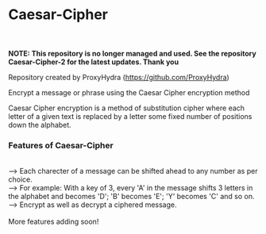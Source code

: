 # Caesar-Cipher

</br>
</br>
<b>NOTE: This repository is no longer managed and used. See the repository Caesar-Cipher-2 for the latest updates. Thank you</b>

</br>

Repository created by ProxyHydra (https://github.com/ProxyHydra)

Encrypt a message or phrase using the Caesar Cipher encryption method 

Caesar Cipher encryption is a method of substitution cipher where each letter of a given text is replaced by a letter some fixed number of positions down the alphabet.

<h3>Features of Caesar-Cipher</h3></br>
--> Each charecter of a message can be shifted ahead to any number as per choice. </br>
--> For example: With a key of 3, every 'A' in the message shifts 3 letters in the alphabet and becomes 'D'; 'B' becomes 'E'; 'Y' becomes 'C' and so on.</br>
--> Encrypt as well as decrypt a ciphered message.</br>
</br>
More features adding soon!
